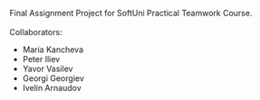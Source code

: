 Final Assignment Project for SoftUni Practical Teamwork Course.  
<br>
Collaborators: 
- Maria Kancheva 
- Peter Iliev 
- Yavor Vasilev 
- Georgi Georgiev 
- Ivelin Arnaudov 
